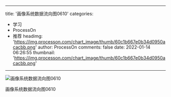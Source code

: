 
---
title: '画像系统数据流向图0610'
categories: 
 - 学习
 - ProcessOn
 - 推荐
headimg: 'https://img.processon.com/chart_image/thumb/60c1b667e0b34d0950acacbb.png'
author: ProcessOn
comments: false
date: 2022-01-14 06:26:55
thumbnail: 'https://img.processon.com/chart_image/thumb/60c1b667e0b34d0950acacbb.png'
---

<div>   
<img class="thumb" alt="画像系统数据流向图0610" src="https://img.processon.com/chart_image/thumb/60c1b667e0b34d0950acacbb.png" referrerpolicy="no-referrer">
<p>画像系统数据流向图0610</p>  
</div>
            